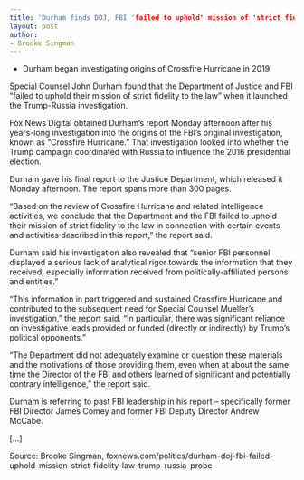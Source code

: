 ```yaml
---
title: 'Durham finds DOJ, FBI 'failed to uphold' mission of 'strict fidelity to the law' in Trump-Russia probe'
layout: post
author:
- Brooke Singman
---
```


- Durham began investigating origins of Crossfire Hurricane in 2019

Special Counsel John Durham found that the Department of Justice and FBI “failed to uphold their mission of strict fidelity to the law” when it launched the Trump-Russia investigation.

Fox News Digital obtained Durham’s report Monday afternoon after his years-long investigation into the origins of the FBI’s original investigation, known as “Crossfire Hurricane.” That investigation looked into whether the Trump campaign coordinated with Russia to influence the 2016 presidential election.

Durham gave his final report to the Justice Department, which released it Monday afternoon. The report spans more than 300 pages.

“Based on the review of Crossfire Hurricane and related intelligence activities, we conclude that the Department and the FBI failed to uphold their mission of strict fidelity to the law in connection with certain events and activities described in this report,” the report said.

Durham said his investigation also revealed that “senior FBI personnel displayed a serious lack of analytical rigor towards the information that they received, especially information received from politically-affiliated persons and entities.”

“This information in part triggered and sustained Crossfire Hurricane and contributed to the subsequent need for Special Counsel Mueller’s investigation,” the report said. “In particular, there was significant reliance on investigative leads provided or funded (directly or indirectly) by Trump’s political opponents.”

“The Department did not adequately examine or question these materials and the motivations of those providing them, even when at about the same time the Director of the FBI and others learned of significant and potentially contrary intelligence,” the report said.

Durham is referring to past FBI leadership in his report – specifically former FBI Director James Comey and former FBI Deputy Director Andrew McCabe.

[…]

Source: Brooke Singman, foxnews.com/politics/durham-doj-fbi-failed-uphold-mission-strict-fidelity-law-trump-russia-probe
